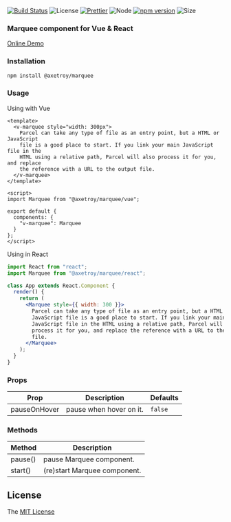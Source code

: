 [![Build Status](https://travis-ci.org/axetroy/marquee.svg?branch=master)](https://travis-ci.org/axetroy/marquee)
![License](https://img.shields.io/badge/license-MIT-green.svg)
[![Prettier](https://img.shields.io/badge/Code%20Style-Prettier-green.svg)](https://github.com/prettier/prettier)
![Node](https://img.shields.io/badge/node-%3E=7.6-blue.svg?style=flat-square)
[![npm version](https://badge.fury.io/js/%40axetroy%2Fmarquee.svg)](https://badge.fury.io/js/%40axetroy%2Fmarquee)
![Size](https://github-size-badge.herokuapp.com/axetroy/marquee.svg)

### Marquee component for Vue & React

[Online Demo](https://axetroy.github.io/marquee)

### Installation

```bash
npm install @axetroy/marquee
```

### Usage

Using with Vue

```vue
<template>
  <v-marquee style="width: 300px">
    Parcel can take any type of file as an entry point, but a HTML or JavaScript
    file is a good place to start. If you link your main JavaScript file in the
    HTML using a relative path, Parcel will also process it for you, and replace
    the reference with a URL to the output file.
  </v-marquee>
</template>

<script>
import Marquee from "@axetroy/marquee/vue";

export default {
  components: {
    "v-marquee": Marquee
  }
};
</script>
```

Using in React

```jsx
import React from "react";
import Marquee from "@axetroy/marquee/react";

class App extends React.Component {
  render() {
    return (
      <Marquee style={{ width: 300 }}>
        Parcel can take any type of file as an entry point, but a HTML or
        JavaScript file is a good place to start. If you link your main
        JavaScript file in the HTML using a relative path, Parcel will also
        process it for you, and replace the reference with a URL to the output
        file.
      </Marquee>
    );
  }
}
```

### Props

| Prop         | Description             | Defaults |
| ------------ | ----------------------- | -------- |
| pauseOnHover | pause when hover on it. | `false`  |

### Methods

| Method  | Description                  |
| ------- | ---------------------------- |
| pause() | pause Marquee component.     |
| start() | (re)start Marquee component. |

## License

The [MIT License](https://github.com/axetroy/marquee/blob/master/LICENSE)
